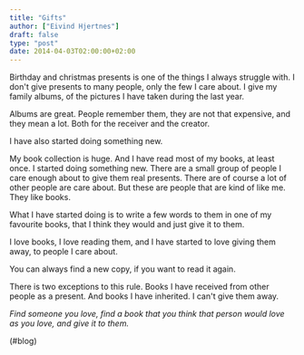 ```yaml
---
title: "Gifts"
author: ["Eivind Hjertnes"]
draft: false
type: "post"
date: 2014-04-03T02:00:00+02:00
---
```


Birthday and christmas presents is one of the things I always struggle
with. I don't give presents to many people, only the few I care about. I
give my family albums, of the pictures I have taken during the last
year.

Albums are great. People remember them, they are not that expensive, and
they mean a lot. Both for the receiver and the creator.

I have also started doing something new.

My book collection is huge. And I have read most of my books, at least
once. I started doing something new. There are a small group of people I
care enough about to give them real presents. There are of course a lot
of other people are care about. But these are people that are kind of
like me. They like books.

What I have started doing is to write a few words to them in one of my
favourite books, that I think they would and just give it to them.

I love books, I love reading them, and I have started to love giving
them away, to people I care about.

You can always find a new copy, if you want to read it again.

There is two exceptions to this rule. Books I have received from other
people as a present. And books I have inherited. I can't give them away.

_Find someone you love, find a book that you think that person would
love as you love, and give it to them._

(#blog)

